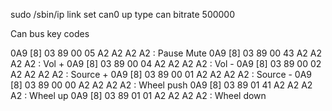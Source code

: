 sudo /sbin/ip link set can0 up type can bitrate 500000


Can bus key codes

0A9   [8]  03 89 00 05 A2 A2 A2 A2 : Pause Mute
0A9   [8]  03 89 00 43 A2 A2 A2 A2 : Vol +
0A9   [8]  03 89 00 04 A2 A2 A2 A2 : Vol -
0A9   [8]  03 89 00 02 A2 A2 A2 A2 : Source +
0A9   [8]  03 89 00 01 A2 A2 A2 A2 : Source -
0A9   [8]  03 89 00 00 A2 A2 A2 A2 : Wheel push
0A9   [8]  03 89 01 41 A2 A2 A2 A2 : Wheel up
0A9   [8]  03 89 01 01 A2 A2 A2 A2 : Wheel down